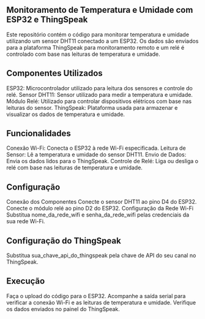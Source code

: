 ## Monitoramento de Temperatura e Umidade com ESP32 e ThingSpeak
  Este repositório contém o código para monitorar temperatura e umidade utilizando um sensor DHT11 conectado a um ESP32. Os dados são enviados para a plataforma ThingSpeak para monitoramento remoto e um relé é controlado com base nas leituras de temperatura e umidade.

## Componentes Utilizados
ESP32: Microcontrolador utilizado para leitura dos sensores e controle do relé.
Sensor DHT11: Sensor utilizado para medir a temperatura e umidade.
Módulo Relé: Utilizado para controlar dispositivos elétricos com base nas leituras do sensor.
ThingSpeak: Plataforma usada para armazenar e visualizar os dados de temperatura e umidade.

## Funcionalidades
Conexão Wi-Fi: Conecta o ESP32 à rede Wi-Fi especificada.
Leitura de Sensor: Lê a temperatura e umidade do sensor DHT11.
Envio de Dados: Envia os dados lidos para o ThingSpeak.
Controle de Relé: Liga ou desliga o relé com base nas leituras de temperatura e umidade.


## Configuração
Conexão dos Componentes
Conecte o sensor DHT11 ao pino D4 do ESP32.
Conecte o módulo relé ao pino D2 do ESP32.
Configuração da Rede Wi-Fi
Substitua nome_da_rede_wifi e senha_da_rede_wifi pelas credenciais da sua rede Wi-Fi.

## Configuração do ThingSpeak
Substitua sua_chave_api_do_thingspeak pela chave de API do seu canal no ThingSpeak.

## Execução
Faça o upload do código para o ESP32.
Acompanhe a saída serial para verificar a conexão Wi-Fi e as leituras de temperatura e umidade.
Verifique os dados enviados no painel do ThingSpeak.
